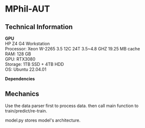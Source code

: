 # MPhil-AUT

## Technical Information
**GPU**  
HP Z4 G4 Workstation  
Processor: Xeon W-2265 3.5 12C 24T 3.5~4.8 GHZ 19.25 MB cache  
RAM: 128 GB  
GPU: RTX3080  
Storage: 1TB SSD + 4TB HDD  
OS: Ubuntu 22.04.01  

**Dependencies**

## Mechanics
Use the data parser first to process data.
then call main function to train/predict/re-train.

model.py stores model's architecture.
